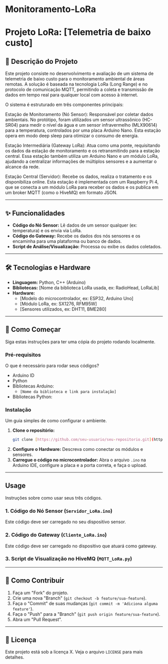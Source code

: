 # Monitoramento-LoRa

# Projeto LoRa: [Telemetria de baixo custo]

## 📜 Descrição do Projeto

Este projeto consiste no desenvolvimento e avaliação de um sistema de telemetria de baixo custo para o monitoramento ambiental de áreas remotas. A solução é baseada na tecnologia LoRa (Long Range) e no protocolo de comunicação MQTT, permitindo a coleta e transmissão de dados em tempo real para qualquer local com acesso à internet.


O sistema é estruturado em três componentes principais:

Estação de Monitoramento (Nó Sensor): Responsável por coletar dados ambientais. No protótipo, foram utilizados um sensor ultrassônico (HC-SR04) para medir o nível da água e um sensor infravermelho (MLX90614) para a temperatura, controlados por uma placa Arduino Nano. Esta estação opera em modo deep sleep para otimizar o consumo de energia.

Estação Intermediária (Gateway LoRa): Atua como uma ponte, requisitando os dados da estação de monitoramento e os retransmitindo para a estação central. Essa estação também utiliza um Arduino Nano e um módulo LoRa, ajudando a centralizar informações de múltiplos sensores e a aumentar o alcance da rede.

Estação Central (Servidor): Recebe os dados, realiza o tratamento e os disponibiliza online. Esta estação é implementada com um Raspberry Pi 4, que se conecta a um módulo LoRa para receber os dados e os publica em um broker MQTT (como o HiveMQ) em formato JSON.

---

## ✨ Funcionalidades

* **Código do Nó Sensor:** Lê dados de um sensor qualquer (ex: temperatura) e os envia via LoRa.
* **Código do Gateway:** Recebe os dados dos nós sensores e os encaminha para uma plataforma ou banco de dados.
* **Script de Análise/Visualização:** Processa ou exibe os dados coletados.

---

## 🛠️ Tecnologias e Hardware

* **Linguagem:** Python, C++ (Arduino)
* **Bibliotecas:** [Nome da biblioteca LoRa usada, ex: RadioHead, LoRaLib]
* **Hardware:**
    * [Modelo do microcontrolador, ex: ESP32, Arduino Uno]
    * [Módulo LoRa, ex: SX1276, RFM95W]
    * [Sensores utilizados, ex: DHT11, BME280]

---

## 🚀 Como Começar

Siga estas instruções para ter uma cópia do projeto rodando localmente.

### Pré-requisitos

O que é necessário para rodar seus códigos?

* Arduino ID
* Python
* Bibliotecas Arduino:
    * `[Nome da biblioteca e link para instalação]`
* Bibliotecas Python:

### Instalação

Um guia simples de como configurar o ambiente.

1.  **Clone o repositório:**
    ```sh
    git clone [https://github.com/seu-usuario/seu-repositorio.git](https://github.com/seu-usuario/seu-repositorio.git)
    ```
2.  **Configure o Hardware:** Descreva como conectar os módulos e sensores.
3.  **Carregue o código no microcontrolador:** Abra o arquivo `.ino` na Arduino IDE, configure a placa e a porta correta, e faça o upload.

---

## Usage

Instruções sobre como usar seus três códigos.

### 1. Código do Nó Sensor (`Servidor_LoRa.ino`)

Este código deve ser carregado no seu dispositivo sensor.

### 2. Código do Gateway (`Cliente_LoRa.ino`)

Este código deve ser carregado no dispositivo que atuará como gateway.

### 3. Script de Visualização no HiveMQ (`MQTT_LoRa.py`)

---

## 🤝 Como Contribuir

1.  Faça um "Fork" do projeto.
2.  Crie uma nova "Branch" (`git checkout -b feature/sua-feature`).
3.  Faça o "Commit" de suas mudanças (`git commit -m 'Adiciona alguma feature'`).
4.  Faça o "Push" para a "Branch" (`git push origin feature/sua-feature`).
5.  Abra um "Pull Request".

---

## 📄 Licença

Este projeto está sob a licença X. Veja o arquivo `LICENSE` para mais detalhes.
